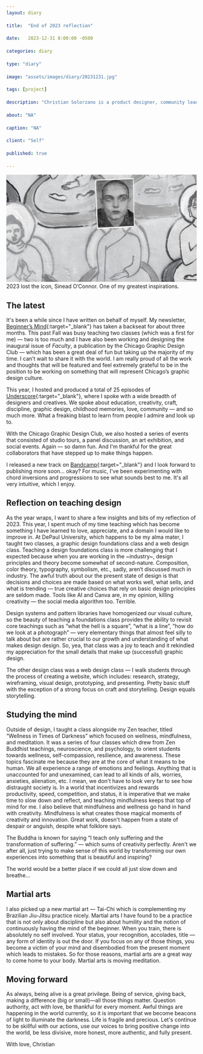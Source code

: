 ```yaml
---
layout: diary

title:  "End of 2023 reflection"

date:   2023-12-31 8:00:00 -0500

categories: diary

type: "diary"

image: "assets/images/diary/20231231.jpg"

tags: [project]

description: "Christian Solorzano is a product designer, community leader, educator, and podcast host."

about: "NA"

caption: "NA"

client: "Self"

published: true

---
```

<img src="/assets/images/diary/20231231.jpg" alt="Sinead">
<figcaption>2023 lost the icon, Sinead O‘Connor. One of my greatest inspirations.</figcaption>

## The latest
It's been a while since I have written on behalf of myself. My newsletter, [Beginner’s Mind](https://beginnersmind.substack.com/){:target="_blank"} has taken a backseat for 
about three months. This past Fall was busy teaching two classes (which was a first for me) — two is too much and I 
have 
also been working and designing the inaugural issue of *Faculty*, a publication by the Chicago Graphic Design Club — 
which has been a great deal of fun but taking up the majority of my time. I can’t wait to share it with the world. I 
am really proud of all the work and thoughts that will be featured and feel extremely grateful to be in the position 
to be working on something that will represent Chicago’s graphic design culture. 

This year, I hosted and produced a total of 25 episodes of [Underscore](https://podcasters.spotify.com/pod/show/chicagographicdesignclub){:target="_blank"}, where I spoke with a wide breadth of designers 
and creatives. We spoke about education, creativity, craft, discipline, graphic design, childhood memories, love, 
community — and so much more. What a freaking blast to learn from people I admire and look up to. 

With the Chicago Graphic Design Club, we also hosted a series of events that consisted of studio tours, a panel 
discussion, an art exhibition, and social events. Again — so damn fun. And I'm thankful for the great collaborators 
that have stepped up to make things happen. 

I released a new track on [Bandcamp](https://christian.bandcamp.com/){:target="_blank"} and I look forward to 
publishing more soon... okay? For music, I've been experimenting with chord inversions and progressions to see what 
sounds best to me. It's all very intuitive, which I enjoy.   

## Reflection on teaching design
As the year wraps, I want to share a few insights and bits of my reflection of 2023. This 
year, I spent much of my time teaching which has become something I have learned to love, appreciate, and 
a domain I would like to improve in. At DePaul University, which happens to be my alma mater, I taught two 
classes, a graphic design 
foundations class and a web design class. Teaching a design foundations class is more challenging that I expected 
because when you are working in the ~industry~, design principles and theory become somewhat of second-nature. Composition, color theory, typography, symbolism, etc., sadly, aren‘t discussed much in industry. The 
awful truth about our the present state of design is that decisions and choices are made based on what works well, 
what sells, and what is trending — true creative choices that rely on basic design principles are seldom made. Tools 
like AI and Canva are, in my opinion, killing creativity — the social media algorithm too. Terrible.  

Design systems and pattern libraries have homogenized our visual culture, so the beauty of teaching a foundations 
class provides the ability to revisit core teachings such as “what the hell is a square”, “what is a line”, “how do we 
look 
at a photograph” — very elementary things that almost feel silly to talk about but are rather crucial to our 
growth and understanding of what makes design design. So, yea, that class was a joy to teach and it rekindled my 
appreciation for the small details that make up (successful) graphic design.

The other design class was a web design class — I walk students through the process of creating a website, 
which includes: research, strategy, wireframing, visual design, prototyping, and presenting. Pretty basic stuff with 
the exception of a strong focus on craft and storytelling. Design equals storytelling.

## Studying the mind
Outside of design, I taught a class alongside my Zen teacher, titled “Wellness in Times of Darkness” which focused on 
wellness, mindfulness, and meditation. It was a series of four classes which drew from Zen Buddhist 
teachings, neuroscience, and psychology, to orient students towards wellness, self-compassion, resilience, and 
awareness. These topics fascinate me because they are at the core of what it means to be human. We all experience a 
range of emotions and feelings. Anything that is unaccounted for and unexamined, can lead to all kinds of ails, 
worries, anxieties, alienation, etc. I 
mean,
we 
don't have to look very far to see how distraught society is. In a world that incentivizes and rewards  
productivity, speed, competition, and 
status, it is imperative that we make time to slow down and reflect, and teaching mindfulness keeps that top of mind 
for me. 
I also believe that mindfulness and wellness go hand in hand with creativity. Mindfulness is what creates those 
magical moments of creativity and innovation. Great work, doesn't happen from a state of despair or anguish, 
despite what folklore says.

The Buddha is known for saying “I teach only suffering and the transformation of suffering.” — which sums of 
creativity perfectly. Aren't we after all, just trying to make sense of this world by transforming our own 
experiences into something that is beautiful and inspiring? 

The world would be a better place if we could all just slow down and breathe... 

## Martial arts
I also picked up a new martial art — Tai-Chi which is complementing my Brazilian Jiu-Jitsu practice nicely. Martial 
arts I have found to be a practice that is not only about discipline but also about humility and the notion of
continuously having the mind of the beginner. When you train, there is absolutely no self involved. Your status, your 
recognition, accolades, title — any form of identity is out the door. If you focus on any of those things, you become 
a victim of your mind and disembodied from the present moment which leads to mistakes. 
So for those reasons, martial 
arts are a great way to come home to your body. Martial arts is moving meditation. 


## Moving forward
As always, being alive is a great privilege. Being of service, giving back, making a difference (big or small)—all 
those things matter. Question authority, act with love, be thankful for every moment. Awful things are happening in 
the world currently, so it is important that we become beacons of light to illuminate the darkness. Life is 
fragile and precious. 
Let's continue to be skillful with our actions, use our voices to bring positive change into the world, be less 
divisive, more honest, more authentic, and fully present. 

With love,
Christian